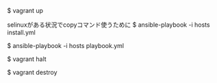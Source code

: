 $ vagrant up

selinuxがある状況でcopyコマンド使うために
$ ansible-playbook -i hosts install.yml

$ ansible-playbook -i hosts playbook.yml





$ vagrant halt

$ vagrant destroy